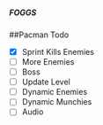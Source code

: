 ##### FOGGS

##Pacman Todo
- [X] Sprint Kills Enemies
- [ ] More Enemies
- [ ] Boss
- [ ] Update Level
- [ ] Dynamic Enemies
- [ ] Dynamic Munchies
- [ ] Audio
